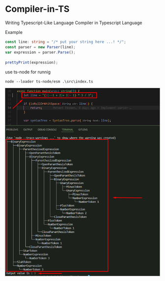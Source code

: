 # Compiler-in-TS
Writing Typescript-Like Language Compiler in Typescript Language

Example
```ts
const line: string = "/* put your string here ...! */";
const parser = new Parser(line);
var expression = parser.Parse();

prettyPrint(expression);
```

use ts-node for runnig
```console
node --loader ts-node/esm .\src\index.ts
```

![alt](resource/expressiontree.png)